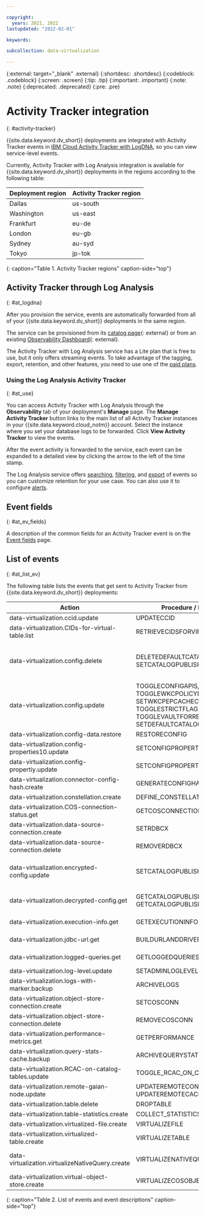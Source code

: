 ```yaml
---

copyright:
  years: 2021, 2022
lastupdated: "2022-02-01"

keywords: 

subcollection: data-virtualization

---
```


{:external: target="_blank" .external}
{:shortdesc: .shortdesc}
{:codeblock: .codeblock}
{:screen: .screen}
{:tip: .tip}
{:important: .important}
{:note: .note}
{:deprecated: .deprecated}
{:pre: .pre}

# Activity Tracker integration
{: #activity-tracker}

{{site.data.keyword.dv_short}} deployments are integrated with Activity Tracker events in [IBM Cloud Activity Tracker with LogDNA](/docs/Log-Analysis-with-LogDNA?topic=Log-Analysis-with-LogDNA-getting-started), so you can view service-level events.

Currently, Activity Tracker with Log Analysis integration is available for {{site.data.keyword.dv_short}} deployments in the regions according to the following table: 

| Deployment region | Activity Tracker region |
|----------|-----------|
| Dallas | us-south |
| Washington | us-east |
| Frankfurt | eu-de |
| London | eu-gb |
| Sydney | au-syd |
| Tokyo | jp-tok |
{: caption="Table 1. Activity Tracker regions" caption-side="top"}


## Activity Tracker through Log Analysis
{: #at_logdna}

After you provision the service, events are automatically forwarded from all of your {{site.data.keyword.dv_short}} deployments in the same region.

The service can be provisioned from its [catalog page](https://cloud.ibm.com/catalog/services/logdna?callback=%2Fobserve%2Flogging%2Fcreate){: external} or from an existing [Observability Dashboard](https://cloud.ibm.com/observe/activitytracker){: external}.

The Activity Tracker with Log Analysis service has a Lite plan that is free to use, but it only offers streaming events. To take advantage of the tagging, export, retention, and other features, you need to use one of the [paid plans](/docs/log-analysis?topic=log-analysis-service_plans).

### Using the Log Analysis Activity Tracker
{: #at_use}

You can access Activity Tracker with Log Analysis through the **Observability** tab of your deployment's **Manage** page. The **Manage Activity Tracker** button links to the main list of all Activity Tracker instances in your {{site.data.keyword.cloud_notm}} account. Select the instance where you set your database logs to be forwarded. Click **View Activity Tracker** to view the events.

After the event activity is forwarded to the service, each event can be expanded to a detailed view by clicking the arrow to the left of the time stamp.

The Log Analysis service offers [searching](/docs/Log-Analysis-with-LogDNA?topic=Log-Analysis-with-LogDNA-view_logs#view_logs_step6), [filtering](/docs/Log-Analysis-with-LogDNA?topic=Log-Analysis-with-LogDNA-view_logs#view_logs_step5), and [export](/docs/Log-Analysis-with-LogDNA?topic=Log-Analysis-with-LogDNA-export#export) of events so you can customize retention for your use case. You can also use it to configure [alerts](/docs/Log-Analysis-with-LogDNA?topic=Log-Analysis-with-LogDNA-alerts).

## Event fields
{: #at_ev_fields}

A description of the common fields for an Activity Tracker event is on the [Event fields](/docs/Activity-Tracker-with-LogDNA?topic=Activity-Tracker-with-LogDNA-event) page.

## List of events
{: #at_list_ev}

The following table lists the events that get sent to Activity Tracker from {{site.data.keyword.dv_short}} deployments:

| Action                           | Procedure / Function             | Description                        |
|----------------------------------|----------------------------------|------------------------------------|
| data-virtualization.ccid.update| UPDATECCID | Update the CCID of all connection |
| data-virtualization.CIDs-for-virtual-table.list | RETRIEVECIDSFORVIRTUALTABLES | Retrieve the CID information for Virtual Tables |
| data-virtualization.config.delete| DELETEDEFAULTCATALOGGUID, SETCATALOGPUBLISHSERVICE | Delete the DEFAULT_CATALOG_GUID value or the CATALOG_PUBLISH_SERVICE_ID and CATALOG_PUBLISH_SERVICE_API_KEY values|
| data-virtualization.config.update| TOGGLECONFIGAPIS, TOGGLEWKCPOLICYENFORCEMENT, SETWKCPEPCACHECONFIG, TOGGLESTRICTFLAG, TOGGLEVAULTFORREMOTEAGENT, SETDEFAULTCATALOGGUID | Toggle or update the key value in the INSTANCE_INFO table  |
| data-virtualization.config-data.restore| RESTORECONFIG | Restore config data  |
| data-virtualization.config-properties10.update| SETCONFIGPROPERTIES | Set up to 10 configuration properties  |
| data-virtualization.config-propertiy.update| SETCONFIGPROPERTY | Set a configuration property  |
| data-virtualization.connector-config-hash.create| GENERATECONFIGHASH | Generate the configuration |
| data-virtualization.constellation.create | DEFINE_CONSTELLATION | Define a Constellation |
| data-virtualization.COS-connection-status.get | GETCOSCONNECTIONSTATUS | Get the COS Connection status | 
| data-virtualization.data-source-connection.create | SETRDBCX | Define a new data source connection |
| data-virtualization.data-source-connection.delete | REMOVERDBCX | Remove a data source connection  |
| data-virtualization.encrypted-config.update| SETCATALOGPUBLISHSERVICE | Encrypt and set the CATALOG_PUBLISH_SERVICE_ID and CATALOG_PUBLISH_SERVICE_API_KEY values |
| data-virtualization.decrypted-config.get | GETCATALOGPUBLISHSERVICEID, GETCATALOGPUBLISHSERVICEAPIKEY | Get the decrypted key value of CATALOG_PUBLISH_SERVICE_ID and CATALOG_PUBLISH_SERVICE_API_KEY | 
| data-virtualization.execution-info.get| GETEXECUTIONINFO | Return a String with execution details for a query  |
| data-virtualization.jdbc-url.get| BUILDURLANDDRIVER | Generate the JDBC URL and JDBC Driver string |
| data-virtualization.logged-queries.get| GETLOGGEDQUERIES | Get a resultset mapping query IDs to the query text |
| data-virtualization.log-level.update| SETADMINLOGLEVEL | Set the log level  |
| data-virtualization.logs-with-marker.backup| ARCHIVELOGS | Archive the current logs  |
| data-virtualization.object-store-connection.create | SETCOSCONN | Define a cloud object store connection | 
| data-virtualization.object-store-connection.delete | REMOVECOSCONN | Remove a cloud object store connection | 
| data-virtualization.performance-metrics.get| GETPERFORMANCE | Get the performance metrics |
| data-virtualization.query-stats-cache.backup| ARCHIVEQUERYSTATS |  Archive the content of the DVSYS.QUERYSTATS view |
| data-virtualization.RCAC-on-catalog-tables.update| TOGGLE_RCAC_ON_CATALOG_TABLES | Enable/disable row access control on Db2 catalog tables  |
| data-virtualization.remote-gaian-node.update| UPDATEREMOTECONNECTOR, UPDATEREMOTECACERT | Upgrade the remote connectors or certificate |
| data-virtualization.table.delete| DROPTABLE | Remove a table |
| data-virtualization.table-statistics.create | COLLECT_STATISTICS| Gather statistics on a virtualized table | 
| data-virtualization.virtualized-file.create| VIRTUALIZEFILE | Virtualize a table  from a file |
| data-virtualization.virtualized-table.create| VIRTUALIZETABLE | Virtualize a table  |
| data-virtualization.virtualizeNativeQuery.create | VIRTUALIZENATIVEQUERY | Create nickname (virtualized table) with appropriate definition for a native query | 
| data-virtualization.virtual-object-store.create | VIRTUALIZECOSOBJECT | Return the schema from an ORC or Parquet file on a cloud object store | 
{: caption="Table 2. List of events and event descriptions" caption-side="top"}
